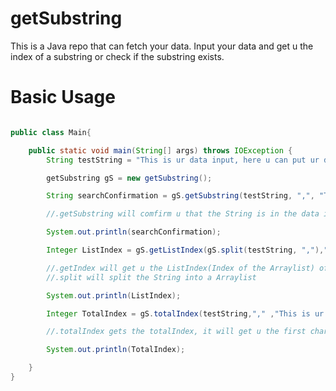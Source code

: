 # getSubstring
This is a Java repo that can fetch your data. Input your data and get u the index of a substring or check if the substring 
exists. 

# Basic Usage
```Java

public class Main{

    public static void main(String[] args) throws IOException {
        String testString = "This is ur data input, here u can put ur data in";

        getSubstring gS = new getSubstring();

        String searchConfirmation = gS.getSubstring(testString, ",", "This is ur data input");

        //.getSubstring will comfirm u that the String is in the data input

        System.out.println(searchConfirmation);

        Integer ListIndex = gS.getListIndex(gS.split(testString, ","),"This is ur data input");

        //.getIndex will get u the ListIndex(Index of the Arraylist) of the data
        //.split will split the String into a Arraylist

        System.out.println(ListIndex);

        Integer TotalIndex = gS.totalIndex(testString,"," ,"This is ur data input");

        //.totalIndex gets the totalIndex, it will get u the first char of the the search

        System.out.println(TotalIndex);

    }
}
```

  

